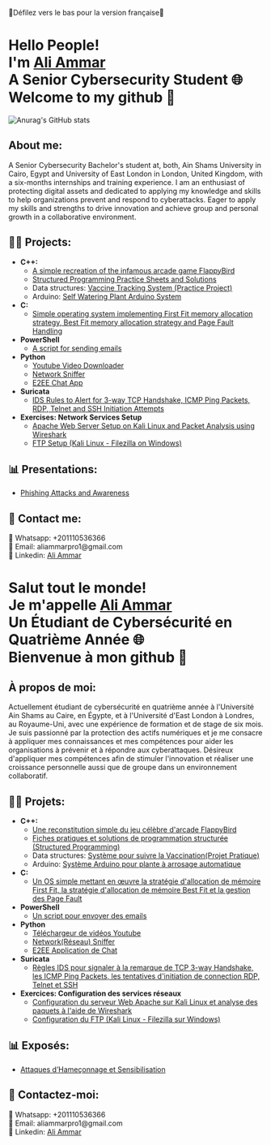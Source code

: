 🚨Défilez vers le bas pour la version française🚨

<h1> Hello People!</br>
I'm <a href="https://www.linkedin.com/in/aliaymanammar03/">Ali Ammar</a></br>
A Senior Cybersecurity Student 🌐</br>
Welcome to my github 👋 </h1>

<a align="center">![Anurag's GitHub stats](https://github-readme-stats.vercel.app/api?username=aliammar01)</a>

<h2> About me:</h2>
A Senior Cybersecurity Bachelor's student at, both, Ain Shams University in Cairo, Egypt and University of East London in London, United Kingdom, with a six-months internships and training experience. I am an enthusiast of protecting digital assets and dedicated to applying my knowledge and skills to help organizations prevent and respond to cyberattacks.
Eager to apply my skills and strengths to drive innovation and achieve group and personal growth in a collaborative environment.

<h2>👨‍💻 Projects:</h2>

- <b>C++:</b>
  - [A simple recreation of the infamous arcade game FlappyBird](https://github.com/AliAmmar01/FlappyBird-SFML)
  - [Structured Programming Practice Sheets and Solutions](https://github.com/AliAmmar01/Structured-Programming-Sheets)
  - Data structures: [Vaccine Tracking System (Practice Project)](https://github.com/AliAmmar01/Vaccine-Tracking-System)
  - Arduino: [Self Watering Plant Arduino System](https://github.com/AliAmmar01/Arduino-Self-Watering-Plant-System)
- <b>C:</b>
  - [Simple operating system implementing First Fit memory allocation strategy, Best Fit memory allocation strategy and Page Fault Handling](https://github.com/AliAmmar01/FOS)
- <b>PowerShell</b>
  - [A script for sending emails](https://github.com/AliAmmar01/EmailScript)
- <b>Python</b>
  - [Youtube Video Downloader](https://github.com/AliAmmar01/Yt-Vid-Downloader)
  - [Network Sniffer](https://github.com/AliAmmar01/CodeAlpha_Basic_Network_Sniffer)
  - [E2EE Chat App](https://github.com/AliAmmar01/E2EE-Chat-App)
- <b>Suricata</b>
  - [IDS Rules to Alert for 3-way TCP Handshake, ICMP Ping Packets, RDP, Telnet and SSH Initiation Attempts](https://github.com/AliAmmar01/CodeAlpha_Network_Intrusion_Detection_System)
- <b>Exercises: Network Services Setup</b>
  - [Apache Web Server Setup on Kali Linux and Packet Analysis using Wireshark](https://github.com/AliAmmar01/Apache-Web-server-Setup-on-Kali-Linux)
  - [FTP Setup (Kali Linux - Filezilla on Windows)](https://github.com/AliAmmar01/FTP-Setup-Kali-Filezilla)

 
<h2>📊 Presentations:</h2>

- [Phishing Attacks and Awareness](https://github.com/AliAmmar01/CodeAlpha_Phishing_Awareness_Training)

<h2>💬 Contact me:</h2>
📱 Whatsapp: +201110536366 </br>
📧 Email: aliammarpro1@gmail.com </br>
🔗 Linkedin: <a href="https://www.linkedin.com/in/aliaymanammar03/"> Ali Ammar </a>

<h1> Salut tout le monde! </br>
Je m'appelle <a href="https://www.linkedin.com/in/aliaymanammar03/">Ali Ammar</a></br>
Un Étudiant de Cybersécurité en Quatrième Année 🌐 </br>
Bienvenue à mon github 👋 </h1>

<h2> À propos de moi: </h2>
Actuellement étudiant de cybersécurité en quatrième année à l'Université Ain Shams au Caire, en Égypte, et à l'Université d'East London à Londres, au Royaume-Uni, avec une expérience de formation et de stage de six mois. Je suis passionné par la protection des actifs numériques et je me consacre à appliquer mes connaissances et mes compétences pour aider les organisations à prévenir et à répondre aux cyberattaques.
Désireux d'appliquer mes compétences afin de stimuler l'innovation et réaliser une croissance personnelle aussi que de groupe dans un environnement collaboratif.

<h2>👨‍💻 Projets:</h2>

- <b>C++:</b>
  - [Une reconstitution simple du jeu célèbre d'arcade FlappyBird](https://github.com/AliAmmar01/FlappyBird-SFML)
  - [Fiches pratiques et solutions de programmation structurée (Structured Programming)](https://github.com/AliAmmar01/Structured-Programming-Sheets)
  - Data structures: [Système pour suivre la Vaccination(Projet Pratique)](https://github.com/AliAmmar01/Vaccine-Tracking-System)
  - Arduino: [Système Arduino pour plante à arrosage automatique](https://github.com/AliAmmar01/Arduino-Self-Watering-Plant-System)
- <b>C:</b>
  - [Un OS simple mettant en œuvre la stratégie d'allocation de mémoire First Fit, la stratégie d'allocation de mémoire Best Fit et la gestion des Page Fault](https://github.com/AliAmmar01/FOS)
- <b>PowerShell</b>
  - [Un script pour envoyer des emails](https://github.com/AliAmmar01/EmailScript)
- <b>Python</b>
  - [Téléchargeur de vidéos Youtube](https://github.com/AliAmmar01/Yt-Vid-Downloader)
  - [Network(Réseau) Sniffer](https://github.com/AliAmmar01/CodeAlpha_Basic_Network_Sniffer)
  - [E2EE Application de Chat](https://github.com/AliAmmar01/E2EE-Chat-App)
- <b>Suricata</b>
  - [Règles IDS pour signaler à la remarque de TCP 3-way Handshake, les ICMP Ping Packets, les tentatives d'initiation de connection RDP, Telnet et SSH](https://github.com/AliAmmar01/CodeAlpha_Network_Intrusion_Detection_System)
- <b>Exercices: Configuration des services réseaux</b>
  - [Configuration du serveur Web Apache sur Kali Linux et analyse des paquets à l'aide de Wireshark](https://github.com/AliAmmar01/Apache-Web-server-Setup-on-Kali-Linux)
  - [Configuration du FTP (Kali Linux - Filezilla sur Windows)](https://medium.com/@ali_ammar)
 
<h2>📊 Exposés:</h2>

- [Attaques d’Hameçonnage et Sensibilisation](https://github.com/AliAmmar01/CodeAlpha_Phishing_Awareness_Training)

<h2>💬 Contactez-moi:</h2>
📱 Whatsapp: +201110536366 </br>
📧 Email: aliammarpro1@gmail.com </br>
🔗 Linkedin: <a href="https://www.linkedin.com/in/aliaymanammar03/"> Ali Ammar </a>
